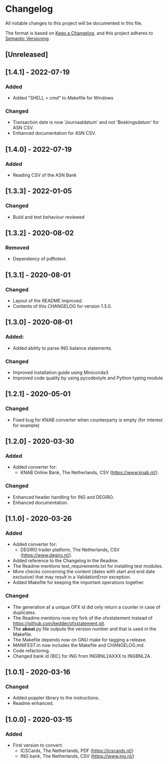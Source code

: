 # Changelog

All notable changes to this project will be documented in this file.

The format is based on [Keep a Changelog](https://keepachangelog.com/en/1.0.0/),
and this project adheres to [Semantic Versioning](https://semver.org/spec/v2.0.0.html).

## [Unreleased]

## [1.4.1] - 2022-07-19

### Added

  - Added "SHELL = cmd" to Makefile for Windows

### Changed

  - Transaction date is now 'Journaaldatum' and not 'Boekingsdatum' for ASN CSV.
  - Enhanced documentation for ASN CSV.

## [1.4.0] - 2022-07-19

### Added

  - Reading CSV of the ASN Bank

## [1.3.3] - 2022-01-05

### Changed

  - Build and test behaviour reviewed

## [1.3.2] - 2020-08-02

### Removed

  - Dependency of pdftotext.

## [1.3.1] - 2020-08-01

### Changed

  - Layout of the README improved.
  - Contents of this CHANGELOG for version 1.3.0.

## [1.3.0] - 2020-08-01

### Added:

  - Added ability to parse ING balance statements.

### Changed

  - Improved installation guide using Miniconda3
  - Improved code quality by using pycodestyle and Python typing module

## [1.2.1] - 2020-05-01

### Changed

  - Fixed bug for KNAB converter when counterparty is empty (for
  interest for example)

## [1.2.0] - 2020-03-30

### Added

  - Added converter for:
    * KNAB Online Bank, The Netherlands, CSV (https://www.knab.nl/).

### Changed

  - Enhanced header handling for ING and DEGIRO.
  - Enhanced documentation.

## [1.1.0] - 2020-03-26

### Added

  - Added converter for:
    * DEGIRO trader platform, The Netherlands, CSV (https://www.degiro.nl/).
  - Added reference to the Changelog in the Readme.
  - The Readme mentions test_requirements.txt for installing test modules.
  - More checks concerning the content (dates with start and end
  date exclusive) that may result in a ValidationError exception.
  - Added Makefile for keeping the important operations together.

### Changed

  - The generation af a unique OFX id did only return a counter in
  case of duplicates.
  - The Readme mentions now my fork of the ofxstatement instead of
  https://github.com/kedder/ofxstatement.git.
  - The __about__.py file outputs the version number and that is
  used in the Makefile.
  - The Makefile depends now on GNU make for tagging a release.
  - MANIFEST.in now includes the Makefile and CHANGELOG.md.
  - Code refactoring.
  - Changed bank id (BIC) for ING from INGBNL2AXXX to INGBNL2A.

## [1.0.1] - 2020-03-16

### Changed

  - Added poppler library to the instructions.
  - Readme enhanced.

## [1.0.0] - 2020-03-15

### Added

  - First version to convert:
    * ICSCards, The Netherlands, PDF (https://icscards.nl/)
    * ING bank, The Netherlands, CSV (https://www.ing.nl/)

